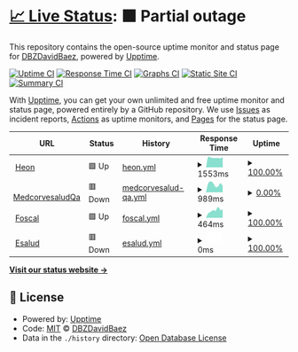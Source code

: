 # [📈 Live Status](https://DavidBaezDbz.github.io/DavidBaezDbz): <!--live status--> **🟧 Partial outage**

This repository contains the open-source uptime monitor and status page for [DBZDavidBaez](https://davidbaezdbz.github.io/), powered by [Upptime](https://github.com/upptime/upptime).

[![Uptime CI](https://github.com/DavidBaezDbz/DavidBaezDbz/workflows/Uptime%20CI/badge.svg)](https://github.com/DavidBaezDbz/DavidBaezDbz/actions?query=workflow%3A%22Uptime+CI%22)
[![Response Time CI](https://github.com/DavidBaezDbz/DavidBaezDbz/workflows/Response%20Time%20CI/badge.svg)](https://github.com/DavidBaezDbz/DavidBaezDbz/actions?query=workflow%3A%22Response+Time+CI%22)
[![Graphs CI](https://github.com/DavidBaezDbz/DavidBaezDbz/workflows/Graphs%20CI/badge.svg)](https://github.com/DavidBaezDbz/DavidBaezDbz/actions?query=workflow%3A%22Graphs+CI%22)
[![Static Site CI](https://github.com/DavidBaezDbz/DavidBaezDbz/workflows/Static%20Site%20CI/badge.svg)](https://github.com/DavidBaezDbz/DavidBaezDbz/actions?query=workflow%3A%22Static+Site+CI%22)
[![Summary CI](https://github.com/DavidBaezDbz/DavidBaezDbz/workflows/Summary%20CI/badge.svg)](https://github.com/DavidBaezDbz/DavidBaezDbz/actions?query=workflow%3A%22Summary+CI%22)

With [Upptime](https://upptime.js.org), you can get your own unlimited and free uptime monitor and status page, powered entirely by a GitHub repository. We use [Issues](https://github.com/DavidBaezDbz/DavidBaezDbz/issues) as incident reports, [Actions](https://github.com/DavidBaezDbz/DavidBaezDbz/actions) as uptime monitors, and [Pages](https://DavidBaezDbz.github.io/DavidBaezDbz) for the status page.

<!--start: status pages-->
<!-- This summary is generated by Upptime (https://github.com/upptime/upptime) -->
<!-- Do not edit this manually, your changes will be overwritten -->
<!-- prettier-ignore -->
| URL | Status | History | Response Time | Uptime |
| --- | ------ | ------- | ------------- | ------ |
| <img alt="" src="https://icons.duckduckgo.com/ip3/www.heon.com.co.ico" height="13"> [Heon](https://www.heon.com.co/inicio) | 🟩 Up | [heon.yml](https://github.com/DavidBaezDbz/uptimesites/commits/HEAD/history/heon.yml) | <details><summary><img alt="Response time graph" src="./graphs/heon/response-time-week.png" height="20"> 1553ms</summary><br><a href="https://DavidBaezDbz.github.io/uptimesites/history/heon"><img alt="Response time 1741" src="https://img.shields.io/endpoint?url=https%3A%2F%2Fraw.githubusercontent.com%2FDavidBaezDbz%2Fuptimesites%2FHEAD%2Fapi%2Fheon%2Fresponse-time.json"></a><br><a href="https://DavidBaezDbz.github.io/uptimesites/history/heon"><img alt="24-hour response time 1648" src="https://img.shields.io/endpoint?url=https%3A%2F%2Fraw.githubusercontent.com%2FDavidBaezDbz%2Fuptimesites%2FHEAD%2Fapi%2Fheon%2Fresponse-time-day.json"></a><br><a href="https://DavidBaezDbz.github.io/uptimesites/history/heon"><img alt="7-day response time 1553" src="https://img.shields.io/endpoint?url=https%3A%2F%2Fraw.githubusercontent.com%2FDavidBaezDbz%2Fuptimesites%2FHEAD%2Fapi%2Fheon%2Fresponse-time-week.json"></a><br><a href="https://DavidBaezDbz.github.io/uptimesites/history/heon"><img alt="30-day response time 1691" src="https://img.shields.io/endpoint?url=https%3A%2F%2Fraw.githubusercontent.com%2FDavidBaezDbz%2Fuptimesites%2FHEAD%2Fapi%2Fheon%2Fresponse-time-month.json"></a><br><a href="https://DavidBaezDbz.github.io/uptimesites/history/heon"><img alt="1-year response time 1741" src="https://img.shields.io/endpoint?url=https%3A%2F%2Fraw.githubusercontent.com%2FDavidBaezDbz%2Fuptimesites%2FHEAD%2Fapi%2Fheon%2Fresponse-time-year.json"></a></details> | <details><summary><a href="https://DavidBaezDbz.github.io/uptimesites/history/heon">100.00%</a></summary><a href="https://DavidBaezDbz.github.io/uptimesites/history/heon"><img alt="All-time uptime 99.93%" src="https://img.shields.io/endpoint?url=https%3A%2F%2Fraw.githubusercontent.com%2FDavidBaezDbz%2Fuptimesites%2FHEAD%2Fapi%2Fheon%2Fuptime.json"></a><br><a href="https://DavidBaezDbz.github.io/uptimesites/history/heon"><img alt="24-hour uptime 100.00%" src="https://img.shields.io/endpoint?url=https%3A%2F%2Fraw.githubusercontent.com%2FDavidBaezDbz%2Fuptimesites%2FHEAD%2Fapi%2Fheon%2Fuptime-day.json"></a><br><a href="https://DavidBaezDbz.github.io/uptimesites/history/heon"><img alt="7-day uptime 100.00%" src="https://img.shields.io/endpoint?url=https%3A%2F%2Fraw.githubusercontent.com%2FDavidBaezDbz%2Fuptimesites%2FHEAD%2Fapi%2Fheon%2Fuptime-week.json"></a><br><a href="https://DavidBaezDbz.github.io/uptimesites/history/heon"><img alt="30-day uptime 99.80%" src="https://img.shields.io/endpoint?url=https%3A%2F%2Fraw.githubusercontent.com%2FDavidBaezDbz%2Fuptimesites%2FHEAD%2Fapi%2Fheon%2Fuptime-month.json"></a><br><a href="https://DavidBaezDbz.github.io/uptimesites/history/heon"><img alt="1-year uptime 99.93%" src="https://img.shields.io/endpoint?url=https%3A%2F%2Fraw.githubusercontent.com%2FDavidBaezDbz%2Fuptimesites%2FHEAD%2Fapi%2Fheon%2Fuptime-year.json"></a></details>
| <img alt="" src="https://icons.duckduckgo.com/ip3/medcorvesaludqa.heon.com.co.ico" height="13"> [MedcorvesaludQa](https://medcorvesaludqa.heon.com.co/) | 🟥 Down | [medcorvesalud-qa.yml](https://github.com/DavidBaezDbz/uptimesites/commits/HEAD/history/medcorvesalud-qa.yml) | <details><summary><img alt="Response time graph" src="./graphs/medcorvesalud-qa/response-time-week.png" height="20"> 989ms</summary><br><a href="https://DavidBaezDbz.github.io/uptimesites/history/medcorvesalud-qa"><img alt="Response time 1108" src="https://img.shields.io/endpoint?url=https%3A%2F%2Fraw.githubusercontent.com%2FDavidBaezDbz%2Fuptimesites%2FHEAD%2Fapi%2Fmedcorvesalud-qa%2Fresponse-time.json"></a><br><a href="https://DavidBaezDbz.github.io/uptimesites/history/medcorvesalud-qa"><img alt="24-hour response time 790" src="https://img.shields.io/endpoint?url=https%3A%2F%2Fraw.githubusercontent.com%2FDavidBaezDbz%2Fuptimesites%2FHEAD%2Fapi%2Fmedcorvesalud-qa%2Fresponse-time-day.json"></a><br><a href="https://DavidBaezDbz.github.io/uptimesites/history/medcorvesalud-qa"><img alt="7-day response time 989" src="https://img.shields.io/endpoint?url=https%3A%2F%2Fraw.githubusercontent.com%2FDavidBaezDbz%2Fuptimesites%2FHEAD%2Fapi%2Fmedcorvesalud-qa%2Fresponse-time-week.json"></a><br><a href="https://DavidBaezDbz.github.io/uptimesites/history/medcorvesalud-qa"><img alt="30-day response time 1103" src="https://img.shields.io/endpoint?url=https%3A%2F%2Fraw.githubusercontent.com%2FDavidBaezDbz%2Fuptimesites%2FHEAD%2Fapi%2Fmedcorvesalud-qa%2Fresponse-time-month.json"></a><br><a href="https://DavidBaezDbz.github.io/uptimesites/history/medcorvesalud-qa"><img alt="1-year response time 1108" src="https://img.shields.io/endpoint?url=https%3A%2F%2Fraw.githubusercontent.com%2FDavidBaezDbz%2Fuptimesites%2FHEAD%2Fapi%2Fmedcorvesalud-qa%2Fresponse-time-year.json"></a></details> | <details><summary><a href="https://DavidBaezDbz.github.io/uptimesites/history/medcorvesalud-qa">0.00%</a></summary><a href="https://DavidBaezDbz.github.io/uptimesites/history/medcorvesalud-qa"><img alt="All-time uptime 0.00%" src="https://img.shields.io/endpoint?url=https%3A%2F%2Fraw.githubusercontent.com%2FDavidBaezDbz%2Fuptimesites%2FHEAD%2Fapi%2Fmedcorvesalud-qa%2Fuptime.json"></a><br><a href="https://DavidBaezDbz.github.io/uptimesites/history/medcorvesalud-qa"><img alt="24-hour uptime 0.00%" src="https://img.shields.io/endpoint?url=https%3A%2F%2Fraw.githubusercontent.com%2FDavidBaezDbz%2Fuptimesites%2FHEAD%2Fapi%2Fmedcorvesalud-qa%2Fuptime-day.json"></a><br><a href="https://DavidBaezDbz.github.io/uptimesites/history/medcorvesalud-qa"><img alt="7-day uptime 0.00%" src="https://img.shields.io/endpoint?url=https%3A%2F%2Fraw.githubusercontent.com%2FDavidBaezDbz%2Fuptimesites%2FHEAD%2Fapi%2Fmedcorvesalud-qa%2Fuptime-week.json"></a><br><a href="https://DavidBaezDbz.github.io/uptimesites/history/medcorvesalud-qa"><img alt="30-day uptime 1.38%" src="https://img.shields.io/endpoint?url=https%3A%2F%2Fraw.githubusercontent.com%2FDavidBaezDbz%2Fuptimesites%2FHEAD%2Fapi%2Fmedcorvesalud-qa%2Fuptime-month.json"></a><br><a href="https://DavidBaezDbz.github.io/uptimesites/history/medcorvesalud-qa"><img alt="1-year uptime 0.00%" src="https://img.shields.io/endpoint?url=https%3A%2F%2Fraw.githubusercontent.com%2FDavidBaezDbz%2Fuptimesites%2FHEAD%2Fapi%2Fmedcorvesalud-qa%2Fuptime-year.json"></a></details>
| <img alt="" src="https://icons.duckduckgo.com/ip3/www.foscal.com.co.ico" height="13"> [Foscal](http://www.foscal.com.co/) | 🟩 Up | [foscal.yml](https://github.com/DavidBaezDbz/uptimesites/commits/HEAD/history/foscal.yml) | <details><summary><img alt="Response time graph" src="./graphs/foscal/response-time-week.png" height="20"> 464ms</summary><br><a href="https://DavidBaezDbz.github.io/uptimesites/history/foscal"><img alt="Response time 440" src="https://img.shields.io/endpoint?url=https%3A%2F%2Fraw.githubusercontent.com%2FDavidBaezDbz%2Fuptimesites%2FHEAD%2Fapi%2Ffoscal%2Fresponse-time.json"></a><br><a href="https://DavidBaezDbz.github.io/uptimesites/history/foscal"><img alt="24-hour response time 509" src="https://img.shields.io/endpoint?url=https%3A%2F%2Fraw.githubusercontent.com%2FDavidBaezDbz%2Fuptimesites%2FHEAD%2Fapi%2Ffoscal%2Fresponse-time-day.json"></a><br><a href="https://DavidBaezDbz.github.io/uptimesites/history/foscal"><img alt="7-day response time 464" src="https://img.shields.io/endpoint?url=https%3A%2F%2Fraw.githubusercontent.com%2FDavidBaezDbz%2Fuptimesites%2FHEAD%2Fapi%2Ffoscal%2Fresponse-time-week.json"></a><br><a href="https://DavidBaezDbz.github.io/uptimesites/history/foscal"><img alt="30-day response time 454" src="https://img.shields.io/endpoint?url=https%3A%2F%2Fraw.githubusercontent.com%2FDavidBaezDbz%2Fuptimesites%2FHEAD%2Fapi%2Ffoscal%2Fresponse-time-month.json"></a><br><a href="https://DavidBaezDbz.github.io/uptimesites/history/foscal"><img alt="1-year response time 440" src="https://img.shields.io/endpoint?url=https%3A%2F%2Fraw.githubusercontent.com%2FDavidBaezDbz%2Fuptimesites%2FHEAD%2Fapi%2Ffoscal%2Fresponse-time-year.json"></a></details> | <details><summary><a href="https://DavidBaezDbz.github.io/uptimesites/history/foscal">100.00%</a></summary><a href="https://DavidBaezDbz.github.io/uptimesites/history/foscal"><img alt="All-time uptime 99.98%" src="https://img.shields.io/endpoint?url=https%3A%2F%2Fraw.githubusercontent.com%2FDavidBaezDbz%2Fuptimesites%2FHEAD%2Fapi%2Ffoscal%2Fuptime.json"></a><br><a href="https://DavidBaezDbz.github.io/uptimesites/history/foscal"><img alt="24-hour uptime 100.00%" src="https://img.shields.io/endpoint?url=https%3A%2F%2Fraw.githubusercontent.com%2FDavidBaezDbz%2Fuptimesites%2FHEAD%2Fapi%2Ffoscal%2Fuptime-day.json"></a><br><a href="https://DavidBaezDbz.github.io/uptimesites/history/foscal"><img alt="7-day uptime 100.00%" src="https://img.shields.io/endpoint?url=https%3A%2F%2Fraw.githubusercontent.com%2FDavidBaezDbz%2Fuptimesites%2FHEAD%2Fapi%2Ffoscal%2Fuptime-week.json"></a><br><a href="https://DavidBaezDbz.github.io/uptimesites/history/foscal"><img alt="30-day uptime 100.00%" src="https://img.shields.io/endpoint?url=https%3A%2F%2Fraw.githubusercontent.com%2FDavidBaezDbz%2Fuptimesites%2FHEAD%2Fapi%2Ffoscal%2Fuptime-month.json"></a><br><a href="https://DavidBaezDbz.github.io/uptimesites/history/foscal"><img alt="1-year uptime 99.98%" src="https://img.shields.io/endpoint?url=https%3A%2F%2Fraw.githubusercontent.com%2FDavidBaezDbz%2Fuptimesites%2FHEAD%2Fapi%2Ffoscal%2Fuptime-year.json"></a></details>
| <img alt="" src="https://icons.duckduckgo.com/ip3/www.esaludecopetrol.com.ico" height="13"> [Esalud](https://www.esaludecopetrol.com/) | 🟥 Down | [esalud.yml](https://github.com/DavidBaezDbz/uptimesites/commits/HEAD/history/esalud.yml) | <details><summary><img alt="Response time graph" src="./graphs/esalud/response-time-week.png" height="20"> 0ms</summary><br><a href="https://DavidBaezDbz.github.io/uptimesites/history/esalud"><img alt="Response time 0" src="https://img.shields.io/endpoint?url=https%3A%2F%2Fraw.githubusercontent.com%2FDavidBaezDbz%2Fuptimesites%2FHEAD%2Fapi%2Fesalud%2Fresponse-time.json"></a><br><a href="https://DavidBaezDbz.github.io/uptimesites/history/esalud"><img alt="24-hour response time 0" src="https://img.shields.io/endpoint?url=https%3A%2F%2Fraw.githubusercontent.com%2FDavidBaezDbz%2Fuptimesites%2FHEAD%2Fapi%2Fesalud%2Fresponse-time-day.json"></a><br><a href="https://DavidBaezDbz.github.io/uptimesites/history/esalud"><img alt="7-day response time 0" src="https://img.shields.io/endpoint?url=https%3A%2F%2Fraw.githubusercontent.com%2FDavidBaezDbz%2Fuptimesites%2FHEAD%2Fapi%2Fesalud%2Fresponse-time-week.json"></a><br><a href="https://DavidBaezDbz.github.io/uptimesites/history/esalud"><img alt="30-day response time 0" src="https://img.shields.io/endpoint?url=https%3A%2F%2Fraw.githubusercontent.com%2FDavidBaezDbz%2Fuptimesites%2FHEAD%2Fapi%2Fesalud%2Fresponse-time-month.json"></a><br><a href="https://DavidBaezDbz.github.io/uptimesites/history/esalud"><img alt="1-year response time 0" src="https://img.shields.io/endpoint?url=https%3A%2F%2Fraw.githubusercontent.com%2FDavidBaezDbz%2Fuptimesites%2FHEAD%2Fapi%2Fesalud%2Fresponse-time-year.json"></a></details> | <details><summary><a href="https://DavidBaezDbz.github.io/uptimesites/history/esalud">100.00%</a></summary><a href="https://DavidBaezDbz.github.io/uptimesites/history/esalud"><img alt="All-time uptime 100.00%" src="https://img.shields.io/endpoint?url=https%3A%2F%2Fraw.githubusercontent.com%2FDavidBaezDbz%2Fuptimesites%2FHEAD%2Fapi%2Fesalud%2Fuptime.json"></a><br><a href="https://DavidBaezDbz.github.io/uptimesites/history/esalud"><img alt="24-hour uptime 100.00%" src="https://img.shields.io/endpoint?url=https%3A%2F%2Fraw.githubusercontent.com%2FDavidBaezDbz%2Fuptimesites%2FHEAD%2Fapi%2Fesalud%2Fuptime-day.json"></a><br><a href="https://DavidBaezDbz.github.io/uptimesites/history/esalud"><img alt="7-day uptime 100.00%" src="https://img.shields.io/endpoint?url=https%3A%2F%2Fraw.githubusercontent.com%2FDavidBaezDbz%2Fuptimesites%2FHEAD%2Fapi%2Fesalud%2Fuptime-week.json"></a><br><a href="https://DavidBaezDbz.github.io/uptimesites/history/esalud"><img alt="30-day uptime 100.00%" src="https://img.shields.io/endpoint?url=https%3A%2F%2Fraw.githubusercontent.com%2FDavidBaezDbz%2Fuptimesites%2FHEAD%2Fapi%2Fesalud%2Fuptime-month.json"></a><br><a href="https://DavidBaezDbz.github.io/uptimesites/history/esalud"><img alt="1-year uptime 100.00%" src="https://img.shields.io/endpoint?url=https%3A%2F%2Fraw.githubusercontent.com%2FDavidBaezDbz%2Fuptimesites%2FHEAD%2Fapi%2Fesalud%2Fuptime-year.json"></a></details>

<!--end: status pages-->

[**Visit our status website →**](https://DavidBaezDbz.github.io/DavidBaezDbz)

## 📄 License

- Powered by: [Upptime](https://github.com/upptime/upptime)
- Code: [MIT](./LICENSE) © [DBZDavidBaez](https://davidbaezdbz.github.io/)
- Data in the `./history` directory: [Open Database License](https://opendatacommons.org/licenses/odbl/1-0/)
